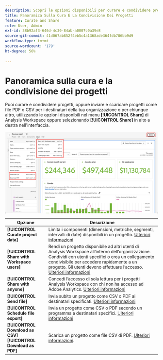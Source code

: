 ```yaml
---
description: Scopri le opzioni disponibili per curare e condividere progetti Analysis Workspace.
title: Panoramica Sulla Cura E La Condivisione Dei Progetti
feature: Curate and Share
role: User, Admin
exl-id: 38b92af3-646d-4c30-84ab-a0007c0a39e8
source-git-commit: 41d067ab852f4eb5c4a1368ade364fdb706bb9d9
workflow-type: tm+mt
source-wordcount: '179'
ht-degree: 56%

---
```


# Panoramica sulla cura e la condivisione dei progetti

Puoi curare e condividere progetti, oppure inviare e scaricare progetti come file PDF o CSV per i destinatari della tua organizzazione o per chiunque altro, utilizzando le opzioni disponibili nel menu **[!UICONTROL Share]** di Analysis Workspace oppure selezionando **[!UICONTROL Share]** in alto a destra nell&#39;interfaccia.

![Opzioni di condivisione](assets/share-options.png)

| Opzione | Descrizione |
|---|---|
| **[!UICONTROL Curate project data]** | Limita i componenti (dimensioni, metriche, segmenti, intervalli di date) disponibili in un progetto. [Ulteriori informazioni](/help/analyze/analysis-workspace/curate-share/curate.md) |
| **[!UICONTROL Share with Workspace users]** | Rendi un progetto disponibile ad altri utenti di Analysis Workspace all’interno dell’organizzazione. Condividi con utenti specifici o crea un collegamento condivisibile per accedere rapidamente a un progetto. Gli utenti devono effettuare l’accesso. [Ulteriori informazioni](/help/analyze/analysis-workspace/curate-share/share-projects.md) |
| **[!UICONTROL Share with anyone]** | Concedi l’accesso di sola lettura per i progetti Analysis Workspace con chi non ha accesso ad Adobe Analytics. [Ulteriori informazioni](/help/analyze/analysis-workspace/curate-share/share-projects.md) |
| **[!UICONTROL Send file]** | Invia subito un progetto come CSV o PDF ai destinatari specificati. [Ulteriori informazioni](/help/analyze/analysis-workspace/curate-share/t-schedule-report.md) |
| **[!UICONTROL Schedule file export]** | Invia un progetto come CSV o PDF secondo un programma a destinatari specifici. [Ulteriori informazioni](/help/analyze/analysis-workspace/curate-share/t-schedule-report.md) |
| **[!UICONTROL Download as CSV]**<br/>**[!UICONTROL Download as PDF]** | Scarica un progetto come file CSV di PDF. [Ulteriori informazioni](download-send.md). |
